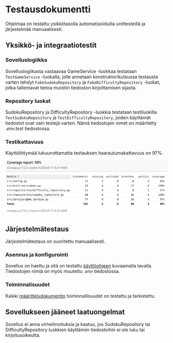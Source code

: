 # Testausdokumentti

Ohjelmaa on testattu ysikkötasolla automatisoiduilla unittesteillä ja järjestelmää manuaalisesti.

## Yksikkö- ja integraatiotestit

### Sovelluslogiikka

Sovelluslogiikasta vastaavaa GameService -luokkaa testataan ```TestGameService``` -luokalla, jolle annetaan konstruktorikutsussa testausta varten tehdyt ```FakeSudokuRepository``` ja ```FakeDifficultyRepository``` -luokat, jotka tallentavat tietoa muistiin tiedoston kirjoittamisen sijasta.

### Repository luokat

SudokuRepository ja DifficultyRepository -luokkia testataan testiluokilla ```TestSudokuRepository``` ja ```TestDifficultyRepository```, joiden käyttämät tiedostot ovat vain testejä varten. Nämä tiedostojen nimet on määritelty _.env.test_ tiedostossa.


### Testikattavuus

Käyttöliittymää lukuunottamatta testauksen haarautumakattavuus on 97%.

![Testikattavuus](./Kuvat/test_coverage.png)

## Järjestelmätestaus

Järjestelmätestaus on suoritettu manuaalisesti.

### Asennus ja konfigurointi

Sovellus on haettu ja sitä on testattu [käyttöohjeen](kayttoohje.md) kuvaamalla tavalla. Tiedostojen nimiä on myös muutettu _.env_ tiedostossa. 

### Toiminnalisuudet

Kaikki [määrittelydokumentin](vaatimusmaarittely.md) toiminnallisuudet on testattu ja tarkistettu.

## Sovellukseen jääneet laatuongelmat

Sovellus ei anna virheilmoituksia ja kaatuu, jos SudokuRepository tai DifficultyRepository luokkien käyttämiin tiedostoihin ei ole luku tai kirjoitusoikeutta.

